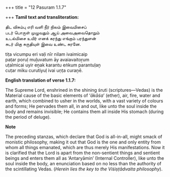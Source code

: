 +++
title = "12 Pasuram 1.1.7"

+++
**Tamil text and transliteration:**

திட விசும்பு எரி வளி நீர் நிலம் இவைமிசைப்  
படர் பொருள் முழுவதும் ஆய் அவைஅவைதொறும்  
உடல்மிசை உயிர் எனக் கரந்து எங்கும் பரந்துளன்  
சுடர் மிகு சுருதியுள் இவை உண்ட சுரனே.

tiṭa vicumpu eri vaḷi nīr nilam ivaimicaip  
paṭar poruḷ muḻuvatum āy avaiavaitoṟum  
uṭalmicai uyir eṉak karantu eṅkum parantuḷaṉ  
cuṭar miku curutiyuḷ ivai uṇṭa curaṉē.

**English translation of verse 1.1.7:**

The Supreme Lord, enshrined in the shining śruti (scriptures—Vedas) is the Material cause of the basic elements of ‘*ākāśa*’ (ether), air, fire, water and earth, which combined to usher in the worlds, with a vast variety of colours and forms; He pervades them all, in and out, like unto the soul inside the body and remains invisible; He contains them all inside His stomach (during the period of deluge).

**Note**

The preceding stanzas, which declare that God is all-in-all, might smack of monistic philosophy, making it out that God is the one and only entity from whom all things emanated, which are thus merely His manifestations. Now it is clarified that the Lord is apart from the non-sentient things and sentient beings and enters them all as ‘Antaryāmin’ (Internal Controller), like unto the soul inside the body, an enunciation based on no less than the authority of the scintillating Vedas. (*Herein lies the key to the Viśiṣṭādvaita philosophy*).


